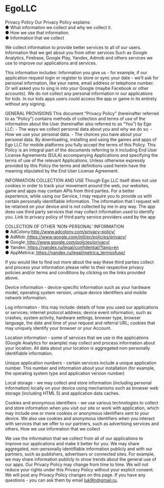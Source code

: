 # EgoLLC
Privacy Policy
Our Privacy Policy explains:<br>
● What information we collect and why we collect it.<br>
● How we use that information.<br>
● Information that we collect<br>

We collect information to provide better services to all of our users. Information that we get
about you from other services Such as Google Analytics, Firebase, Google Play, Yandex,
Admob and others services we use to improve our applications and services.

This information includes:
Information you give us - for example, if our application request login or register to store or
sync your date - we’ll ask for personal information, like your name, email address or
telephone number. Or will asked you to sing in into your Google (maybe Facebook or other
accounts). We do not collect any personal information in our applications for kids. In our kids
apps users could access the app or game in its entirety without any signing.

GENERAL PROVISIONS
This document “Privacy Policy” (hereinafter referred to as “Policy”) contains methods of
collection and terms of use of the information about the User (hereinafter also referred to as
“You”) by Ego LLC: - The ways we collect personal data about you and why we do so. - How
we use your personal data. - The choices you have about your personal data. By
downloading, installing and using the games and apps of Ego LLC for mobile platforms you
fully accept the terms of this Policy. This Policy is an integral part of the documents referring
to it including End User License Agreements (EULA) accompanying Applications and
specifying the terms of use of the relevant Applications. Unless otherwise expressly provided
by this Policy the terms and definitions used herein have the meaning stipulated by the End
User License Agreement.

INFORMATION COLLECTION AND USE
Though Ego LLC itself does not use cookies in order to track your movement around the
web, our websites, game and apps may contain APIs from third parties. For a better
experience, while using our Service, I may require you to provide us with certain personally
identifiable information. The information that I request will be retained on your device and is
not collected by me in any way. The app does use third party services that may collect
information used to identify you. Link to privacy policy of third party service providers used
by the app

COLLECTION OF OTHER ‘NON-PERSONAL’ INFORMATION<br>
● AdColony:<a href="http://www.adcolony.com/privacy-policy/">http://www.adcolony.com/privacy-policy/</a> <br>
● AdMob:<a href="https://www.google.com/intl/en/policies/privacy/"> https://www.google.com/intl/en/policies/privacy/</a> <br>
● Google:<a href="http://www.google.com/policies/privacy/"> http://www.google.com/policies/privacy/</a><br>
● Yandex:<a href="https://yandex.ru/legal/confidential/?lang=en"> https://yandex.ru/legal/confidential/?lang=en </a><br>
● AppMetrica:<a href="https://yandex.ru/legal/metrica_termsofuse/"> https://yandex.ru/legal/metrica_termsofuse/</a><br>

If you would like to find out more about the way these third parties collect and process your
information please refer to their respective privacy policies and/or terms and conditions by
clicking on the links provided above.

Device information - device-specific information such as your hardware model, operating
system version, unique device identifiers and mobile network information.


Log information - this may include: details of how you used our applications or services;
internet protocol address; device event information, such as crashes, system activity,
hardware settings, browser type, browser language, the date and time of your request and
referral URL; cookies that may uniquely identify your browser or your Account.


Location information - some of services that we use in the applications (Google Analytics
for example) may collect and process information about your location. All data about your
location is aggregated non-personally identifiable information.


Unique application numbers - certain services include a unique application number. This
number and information about your installation (for example, the operating system type and
application version number)


Local storage - we may collect and store information (including personal information) locally
on your device using mechanisms such as browser web storage (including HTML 5) and
application data caches.


Cookies and anonymous identifiers - we use various technologies to collect and store
information when you visit our site or work with application, which may include one or more
cookies or anonymous identifiers sent to your device. We also use cookies and anonymous
identifiers when you interact with services that we offer to our partners, such as advertising
services and others. How we use information that we collect


We use the information that we collect from all of our applications to improve our
applications and make it better for you. We may share aggregated, non-personally
identifiable information publicly and with our partners, such as publishers, advertisers or
connected sites. For example, we may share information publicly to show trends about the
general use of our apps. Our Privacy Policy may change from time to time. We will not
reduce your rights under this Privacy Policy without your explicit consent. We will post any
Privacy Policy changes on this page. If you have any questions - you can ask them by email
<a href="mailto:luk9ln@gmail.ru">luk9ln@gmail.ru.</a>

